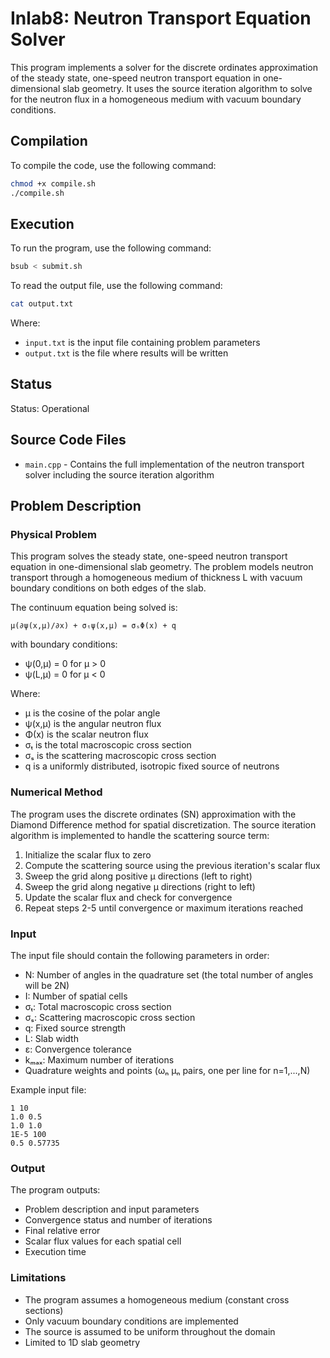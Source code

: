 # Inlab8: Neutron Transport Equation Solver

This program implements a solver for the discrete ordinates approximation of the steady state, one-speed neutron
transport equation in one-dimensional slab geometry. It uses the source iteration algorithm to solve for the
neutron flux in a homogeneous medium with vacuum boundary conditions.

## Compilation

To compile the code, use the following command:

```bash
chmod +x compile.sh
./compile.sh
```

## Execution

To run the program, use the following command:

```bash
bsub < submit.sh
```

To read the output file, use the following command:
```bash
cat output.txt
```

Where:
- `input.txt` is the input file containing problem parameters
- `output.txt` is the file where results will be written

## Status

Status: Operational

## Source Code Files

- `main.cpp` - Contains the full implementation of the neutron transport solver including the source iteration algorithm

## Problem Description

### Physical Problem

This program solves the steady state, one-speed neutron transport equation in one-dimensional slab geometry.
The problem models neutron transport through a homogeneous medium of thickness L with vacuum boundary conditions
on both edges of the slab.

The continuum equation being solved is:

```
μ(∂ψ(x,μ)/∂x) + σₜψ(x,μ) = σₛΦ(x) + q
```

with boundary conditions:
- ψ(0,μ) = 0 for μ > 0
- ψ(L,μ) = 0 for μ < 0

Where:
- μ is the cosine of the polar angle
- ψ(x,μ) is the angular neutron flux
- Φ(x) is the scalar neutron flux
- σₜ is the total macroscopic cross section
- σₛ is the scattering macroscopic cross section
- q is a uniformly distributed, isotropic fixed source of neutrons

### Numerical Method

The program uses the discrete ordinates (SN) approximation with the Diamond Difference method for spatial discretization.
The source iteration algorithm is implemented to handle the scattering source term:

1. Initialize the scalar flux to zero
2. Compute the scattering source using the previous iteration's scalar flux
3. Sweep the grid along positive μ directions (left to right)
4. Sweep the grid along negative μ directions (right to left)
5. Update the scalar flux and check for convergence
6. Repeat steps 2-5 until convergence or maximum iterations reached

### Input

The input file should contain the following parameters in order:
- N: Number of angles in the quadrature set (the total number of angles will be 2N)
- I: Number of spatial cells
- σₜ: Total macroscopic cross section
- σₛ: Scattering macroscopic cross section
- q: Fixed source strength
- L: Slab width
- ε: Convergence tolerance
- kₘₐₓ: Maximum number of iterations
- Quadrature weights and points (ωₙ μₙ pairs, one per line for n=1,...,N)

Example input file:
```
1 10
1.0 0.5
1.0 1.0
1E-5 100
0.5 0.57735
```

### Output

The program outputs:
- Problem description and input parameters
- Convergence status and number of iterations
- Final relative error
- Scalar flux values for each spatial cell
- Execution time

### Limitations

- The program assumes a homogeneous medium (constant cross sections)
- Only vacuum boundary conditions are implemented
- The source is assumed to be uniform throughout the domain
- Limited to 1D slab geometry